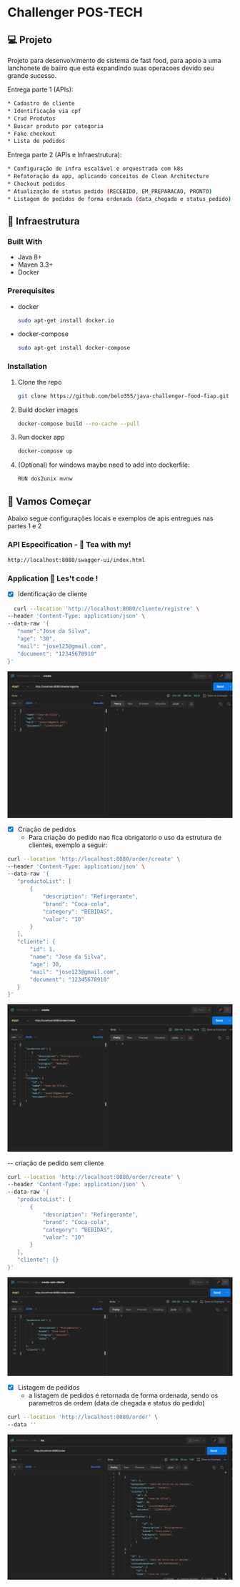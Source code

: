 
# Challenger POS-TECH 

## 💻 Projeto
Projeto para desenvolvimento de sistema de fast food, para apoio a uma lanchonete de baiiro que está expandindo suas operacoes devido seu grande sucesso. 

Entrega parte 1 (APIs):
  ```sh
* Cadastro de cliente
  * Identificação via cpf
* Crud Produtos
* Buscar produto por categoria
* Fake checkout 
* Lista de pedidos 
  ```

Entrega parte 2 (APIs e Infraestrutura):
  ```sh
* Configuração de infra escalável e orquestrada com k8s
* Refatoração da app, aplicando conceitos de Clean Architecture
  * Checkout pedidos 
  * Atualização de status pedido (RECEBIDO, EM_PREPARACAO, PRONTO)
  * Listagem de pedidos de forma ordenada (data_chegada e status_pedido)
  ```

## 🔖 Infraestrutura

### Built With

* Java 8+
* Maven 3.3+ 
* Docker

### Prerequisites

* docker
  ```sh
  sudo apt-get install docker.io
  ```
* docker-compose
  ```sh
  sudo apt-get install docker-compose
  ```

### Installation

1. Clone the repo
   ```sh
   git clone https://github.com/belo355/java-challenger-food-fiap.git
   ```
2. Build docker images
   ```sh
   docker-compose build --no-cache --pull
   ```
3. Run docker app
   ```sh
   docker-compose up
   ```
4. (Optional) for windows maybe need to add into dockerfile:
   ```sh
   RUN dos2unix mvnw
   ```



## 🚀 Vamos  Começar 

Abaixo segue configurações locais e exemplos de apis entregues nas partes 1 e 2 

### API Especification - 👀 Tea with my! 
 ```sh
http://localhost:8080/swagger-ui/index.html
 ```

### Application 👋 Les't code !

- [x] Identificação de cliente 
 ```sh
   curl --location 'http://localhost:8080/cliente/registre' \
--header 'Content-Type: application/json' \
--data-raw '{
    "name":"Jose da Silva",
    "age": "30", 
    "mail": "jose123@gmail.com",
    "document": "12345678910"
}'
   ```
![img_4.png](img_4.png)

- [x] Criação de pedidos 
  - Para criação do pedido nao fica obrigatorio o uso da estrutura de clientes, exemplo a seguir: 
 ```sh
curl --location 'http://localhost:8080/order/create' \
--header 'Content-Type: application/json' \
--data-raw '{
    "productoList": [
        {
            "description": "Refirgerante",
            "brand": "Coca-cola",
            "category": "BEBIDAS",
            "valor": "10"
        }
    ],
    "cliente": {
        "id": 1,
        "name": "Jose da Silva",
        "age": 30,
        "mail": "jose123@gmail.com",
        "document": "12345678910"
    }
}'
   ```
![img_2.png](img_2.png)

-- criação de pedido sem cliente
 ```sh
curl --location 'http://localhost:8080/order/create' \
--header 'Content-Type: application/json' \
--data-raw '{
    "productoList": [
        {
            "description": "Refirgerante",
            "brand": "Coca-cola",
            "category": "BEBIDAS",
            "valor": "10"
        }
    ],
    "cliente": {}
}'
   ```
![img_3.png](img_3.png)

- [x] Listagem de pedidos
  - a listagem de pedidos é retornada de forma ordenada, sendo os parametros de ordem (data de chegada e status do pedido)
 ```sh
curl --location 'http://localhost:8080/order' \
--data ''
   ```
![img_1.png](img_1.png)


